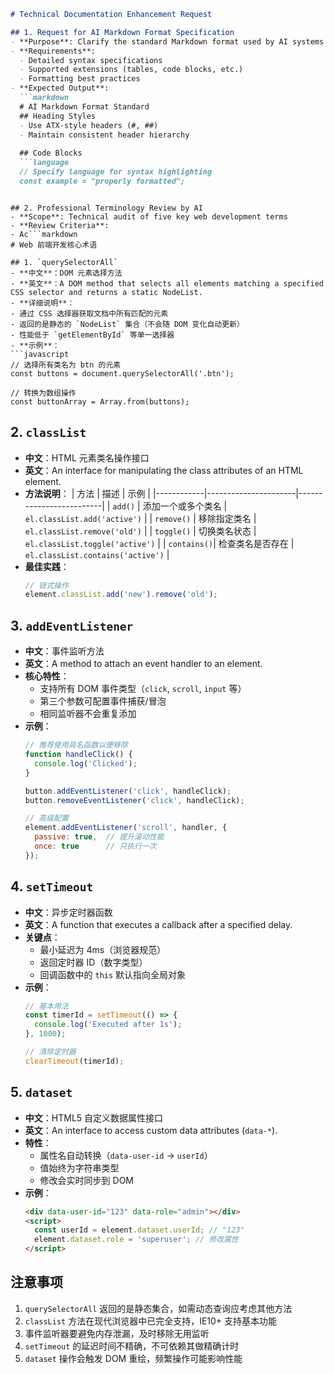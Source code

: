 
```markdown
# Technical Documentation Enhancement Request

## 1. Request for AI Markdown Format Specification
- **Purpose**: Clarify the standard Markdown format used by AI systems
- **Requirements**:
  - Detailed syntax specifications
  - Supported extensions (tables, code blocks, etc.)
  - Formatting best practices
- **Expected Output**: 
  ```markdown
  # AI Markdown Format Standard
  ## Heading Styles
  - Use ATX-style headers (#, ##)
  - Maintain consistent header hierarchy
  
  ## Code Blocks
  ```language
  // Specify language for syntax highlighting
  const example = "properly formatted";
  ```
  ```

## 2. Professional Terminology Review by AI
- **Scope**: Technical audit of five key web development terms
- **Review Criteria**:
  - Ac```markdown
# Web 前端开发核心术语

## 1. `querySelectorAll`
- **中文**：DOM 元素选择方法  
- **英文**：A DOM method that selects all elements matching a specified CSS selector and returns a static NodeList.  
- **详细说明**：  
  - 通过 CSS 选择器获取文档中所有匹配的元素
  - 返回的是静态的 `NodeList` 集合（不会随 DOM 变化自动更新）
  - 性能低于 `getElementById` 等单一选择器
- **示例**：
  ```javascript
  // 选择所有类名为 btn 的元素
  const buttons = document.querySelectorAll('.btn');
  
  // 转换为数组操作
  const buttonArray = Array.from(buttons);
  ```

## 2. `classList`
- **中文**：HTML 元素类名操作接口  
- **英文**：An interface for manipulating the class attributes of an HTML element.  
- **方法说明**：
  | 方法        | 描述                  | 示例                     |
  |------------|----------------------|-------------------------|
  | `add()`    | 添加一个或多个类名      | `el.classList.add('active')` |
  | `remove()` | 移除指定类名           | `el.classList.remove('old')` |
  | `toggle()` | 切换类名状态           | `el.classList.toggle('active')` |
  | `contains()`| 检查类名是否存在       | `el.classList.contains('active')` |
- **最佳实践**：
  ```javascript
  // 链式操作
  element.classList.add('new').remove('old');
  ```

## 3. `addEventListener`
- **中文**：事件监听方法  
- **英文**：A method to attach an event handler to an element.  
- **核心特性**：
  - 支持所有 DOM 事件类型（`click`, `scroll`, `input` 等）
  - 第三个参数可配置事件捕获/冒泡
  - 相同监听器不会重复添加
- **示例**：
  ```javascript
  // 推荐使用具名函数以便移除
  function handleClick() {
    console.log('Clicked');
  }
  
  button.addEventListener('click', handleClick);
  button.removeEventListener('click', handleClick);
  
  // 高级配置
  element.addEventListener('scroll', handler, {
    passive: true,  // 提升滚动性能
    once: true      // 只执行一次
  });
  ```

## 4. `setTimeout`
- **中文**：异步定时器函数  
- **英文**：A function that executes a callback after a specified delay.  
- **关键点**：
  - 最小延迟为 4ms（浏览器规范）
  - 返回定时器 ID（数字类型）
  - 回调函数中的 `this` 默认指向全局对象
- **示例**：
  ```javascript
  // 基本用法
  const timerId = setTimeout(() => {
    console.log('Executed after 1s');
  }, 1000);
  
  // 清除定时器
  clearTimeout(timerId);
  ```

## 5. `dataset`
- **中文**：HTML5 自定义数据属性接口  
- **英文**：An interface to access custom data attributes (`data-*`).  
- **特性**：
  - 属性名自动转换（`data-user-id` → `userId`）
  - 值始终为字符串类型
  - 修改会实时同步到 DOM
- **示例**：
  ```html
  <div data-user-id="123" data-role="admin"></div>
  <script>
    const userId = element.dataset.userId; // "123"
    element.dataset.role = 'superuser'; // 修改属性
  </script>
  ```

## 注意事项
1. `querySelectorAll` 返回的是静态集合，如需动态查询应考虑其他方法
2. `classList` 方法在现代浏览器中已完全支持，IE10+ 支持基本功能
3. 事件监听器要避免内存泄漏，及时移除无用监听
4. `setTimeout` 的延迟时间不精确，不可依赖其做精确计时
5. `dataset` 操作会触发 DOM 重绘，频繁操作可能影响性能

<!-- by: Zou Jinyu (邹金玉) -->
```
